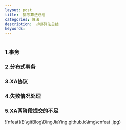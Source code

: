 ```yaml
---
layout: post
title:  排序算法总结
categories: 算法
description:  排序算法总结
keywords: 
---
```


# 

### 1.事务

### 2.分布式事务

### 3.XA协议

### 4.失败情况处理

### 5.XA两阶段提交的不足

![nfeat](E:\gitBlog\DingJiaYing.github.io\img\cnfeat .jpg)